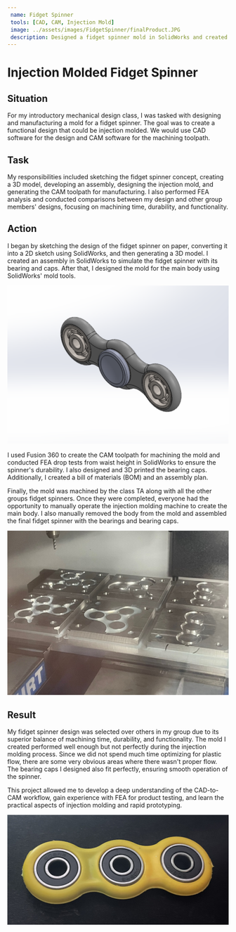 ```yaml
---
 name: Fidget Spinner
 tools: [CAD, CAM, Injection Mold]
 image: ../assets/images/FidgetSpinner/finalProduct.JPG
 description: Designed a fidget spinner mold in SolidWorks and created a CAM toolpath in Fusion 360.
---
```


# Injection Molded Fidget Spinner

## Situation

For my introductory mechanical design class, I was tasked with designing and manufacturing a mold for a fidget spinner. The goal was to create a functional design that could be injection molded. We would use CAD software for the design and CAM software for the machining toolpath.

## Task

My responsibilities included sketching the fidget spinner concept, creating a 3D model, developing an assembly, designing the injection mold, and generating the CAM toolpath for manufacturing. I also performed FEA analysis and conducted comparisons between my design and other group members' designs, focusing on machining time, durability, and functionality.

## Action

I began by sketching the design of the fidget spinner on paper, converting it into a 2D sketch using SolidWorks, and then generating a 3D model. I created an assembly in SolidWorks to simulate the fidget spinner with its bearing and caps. After that, I designed the mold for the main body using SolidWorks' mold tools.

<img src="../assets/images/FidgetSpinner/assembly.PNG" alt="SolidWorks Assembly of Fidget Spinner" width=800>

I used Fusion 360 to create the CAM toolpath for machining the mold and conducted FEA drop tests from waist height in SolidWorks to ensure the spinner's durability. I also designed and 3D printed the bearing caps. Additionally, I created a bill of materials (BOM) and an assembly plan.

Finally, the mold was machined by the class TA along with all the other groups fidget spinners. Once they were completed, everyone had the opportunity to manually operate the injection molding machine to create the main body. I also manually removed the body from the mold and assembled the final fidget spinner with the bearings and bearing caps.

<img src="../assets/images/FidgetSpinner/machiningProcess.JPG" alt="Molds Being Machined" width=800>

## Result

My fidget spinner design was selected over others in my group due to its superior balance of machining time, durability, and functionality. The mold I created performed well enough but not perfectly during the injection molding process. Since we did not spend much time optimizing for plastic flow, there are some very obvious areas where there wasn't proper flow. The bearing caps I designed also fit perfectly, ensuring smooth operation of the spinner.

This project allowed me to develop a deep understanding of the CAD-to-CAM workflow, gain experience with FEA for product testing, and learn the practical aspects of injection molding and rapid prototyping.

<img src="../assets/images/FidgetSpinner/finalProduct.JPG" alt="Final Fidget Spinner with Bearing Caps Removed" width=800>